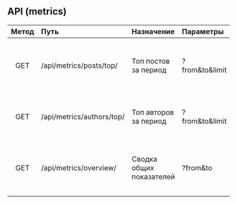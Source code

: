 ## API (metrics)

| Метод | Путь                          | Назначение                   | Параметры            | Ответ |
|:-----:|:------------------------------|:-----------------------------|:---------------------|:------|
| GET   | /api/metrics/posts/top/       | Топ постов за период         | ?from&to&limit       | 200 { items:[{ post, views, likes, comments, reposts }...] }
| GET   | /api/metrics/authors/top/     | Топ авторов за период        | ?from&to&limit       | 200 { items:[{ author, posts, engagement }...] }
| GET   | /api/metrics/overview/        | Сводка общих показателей     | ?from&to            | 200 { totals: { posts, views, likes, comments, reposts, dau } }
